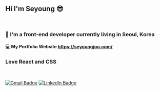 ## Hi I'm Seyoung 😎
<br />

### 📍 I'm a front-end developer currently living in Seoul, Korea

#### 💻 My Portfolio Website https://seyoungjoo.com/

### Love React and CSS

<br />

[![Gmail Badge](https://img.shields.io/badge/Gmail-red?style=flat-square&logo=Gmail&logoColor=white&mailto:link=sellyjphoto@gmail.com)](mailto:seyoungjoodv@gmail.com)
[![LinkedIn Badge](https://img.shields.io/badge/-LinkedIn-blue?style=flat-square&logo=LinkedIn&logoColor=white&link=https://www.linkedin.com/in/seyoungj/)](https://www.linkedin.com/in/seyoungj)
